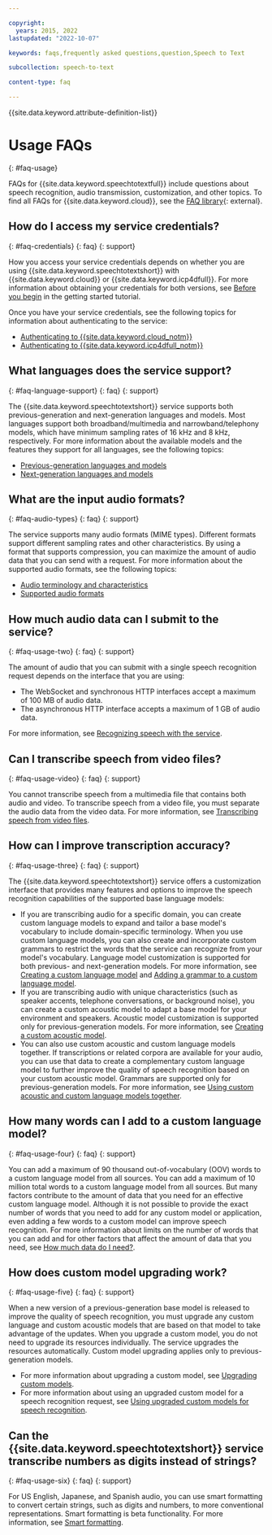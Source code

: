 ```yaml
---

copyright:
  years: 2015, 2022
lastupdated: "2022-10-07"

keywords: faqs,frequently asked questions,question,Speech to Text

subcollection: speech-to-text

content-type: faq

---
```


{{site.data.keyword.attribute-definition-list}}

# Usage FAQs
{: #faq-usage}

FAQs for {{site.data.keyword.speechtotextfull}} include questions about speech recognition, audio transmission, customization, and other topics. To find all FAQs for {{site.data.keyword.cloud}}, see the [FAQ library](/docs/faqs){: external}.

## How do I access my service credentials?
{: #faq-credentials}
{: faq}
{: support}

How you access your service credentials depends on whether you are using {{site.data.keyword.speechtotextshort}} with {{site.data.keyword.cloud}} or {{site.data.keyword.icp4dfull}}. For more information about obtaining your credentials for both versions, see [Before you begin](/docs/speech-to-text?topic=speech-to-text-gettingStarted#getting-started-before-you-begin) in the getting started tutorial.

Once you have your service credentials, see the following topics for information about authenticating to the service:
-   [Authenticating to {{site.data.keyword.cloud_notm}}](/docs/watson?topic=watson-iam#gs-credential-cloud)
-   [Authenticating to {{site.data.keyword.icp4dfull_notm}}](/docs/watson?topic=watson-iam#gs-credential-cpd)

## What languages does the service support?
{: #faq-language-support}
{: faq}
{: support}

The {{site.data.keyword.speechtotextshort}} service supports both previous-generation and next-generation languages and models. Most languages support both broadband/multimedia and narrowband/telephony models, which have minimum sampling rates of 16 kHz and 8 kHz, respectively. For more information about the available models and the features they support for all languages, see the following topics:
-   [Previous-generation languages and models](/docs/speech-to-text?topic=speech-to-text-models)
-   [Next-generation languages and models](/docs/speech-to-text?topic=speech-to-text-models-ng)

## What are the input audio formats?
{: #faq-audio-types}
{: faq}
{: support}

The service supports many audio formats (MIME types). Different formats support different sampling rates and other characteristics. By using a format that supports compression, you can maximize the amount of audio data that you can send with a request. For more information about the supported audio formats, see the following topics:

-   [Audio terminology and characteristics](/docs/speech-to-text?topic=speech-to-text-audio-terminology)
-   [Supported audio formats](/docs/speech-to-text?topic=speech-to-text-audio-formats)

## How much audio data can I submit to the service?
{: #faq-usage-two}
{: faq}
{: support}

The amount of audio that you can submit with a single speech recognition request depends on the interface that you are using:

-   The WebSocket and synchronous HTTP interfaces accept a maximum of 100 MB of audio data.
-   The asynchronous HTTP interface accepts a maximum of 1 GB of audio data.

For more information, see [Recognizing speech with the service](/docs/speech-to-text?topic=speech-to-text-service-features#features-recognition).

## Can I transcribe speech from video files?
{: #faq-usage-video}
{: faq}
{: support}

You cannot transcribe speech from a multimedia file that contains both audio and video. To transcribe speech from a video file, you must separate the audio data from the video data. For more information, see [Transcribing speech from video files](/docs/speech-to-text?topic=speech-to-text-audio-formats#audio-formats-video).

## How can I improve transcription accuracy?
{: #faq-usage-three}
{: faq}
{: support}

The {{site.data.keyword.speechtotextshort}} service offers a customization interface that provides many features and options to improve the speech recognition capabilities of the supported base language models:

-   If you are transcribing audio for a specific domain, you can create custom language models to expand and tailor a base model's vocabulary to include domain-specific terminology. When you use custom language models, you can also create and incorporate custom grammars to restrict the words that the service can recognize from your model's vocabulary. Language model customization is supported for both previous- and next-generation models. For more information, see [Creating a custom language model](/docs/speech-to-text?topic=speech-to-text-languageCreate) and [Adding a grammar to a custom language model](/docs/speech-to-text?topic=speech-to-text-grammarAdd).
-   If you are transcribing audio with unique characteristics (such as speaker accents, telephone conversations, or background noise), you can create a custom acoustic model to adapt a base model for your environment and speakers. Acoustic model customization is supported only for previous-generation models. For more information, see [Creating a custom acoustic model](/docs/speech-to-text?topic=speech-to-text-acoustic).
-   You can also use custom acoustic and custom language models together. If transcriptions or related corpora are available for your audio, you can use that data to create a complementary custom language model to further improve the quality of speech recognition based on your custom acoustic model. Grammars are supported only for previous-generation models. For more information, see [Using custom acoustic and custom language models together](/docs/speech-to-text?topic=speech-to-text-useBoth).

## How many words can I add to a custom language model?
{: #faq-usage-four}
{: faq}
{: support}

You can add a maximum of 90 thousand out-of-vocabulary (OOV) words to a custom language model from all sources. You can add a maximum of 10 million total words to a custom language model from all sources. But many factors contribute to the amount of data that you need for an effective custom language model. Although it is not possible to provide the exact number of words that you need to add for any custom model or application, even adding a few words to a custom model can improve speech recognition. For more information about limits on the number of words that you can add and for other factors that affect the amount of data that you need, see [How much data do I need?](/docs/speech-to-text?topic=speech-to-text-corporaWords#wordsResourceAmount).

## How does custom model upgrading work?
{: #faq-usage-five}
{: faq}
{: support}

When a new version of a previous-generation base model is released to improve the quality of speech recognition, you must upgrade any custom language and custom acoustic models that are based on that model to take advantage of the updates. When you upgrade a custom model, you do not need to upgrade its resources individually. The service upgrades the resources automatically. Custom model upgrading applies only to previous-generation models.

-   For more information about upgrading a custom model, see [Upgrading custom models](/docs/speech-to-text?topic=speech-to-text-custom-upgrade).
-   For more information about using an upgraded custom model for a speech recognition request, see [Using upgraded custom models for speech recognition](/docs/speech-to-text?topic=speech-to-text-custom-upgrade-use).

## Can the {{site.data.keyword.speechtotextshort}} service transcribe numbers as digits instead of strings?
{: #faq-usage-six}
{: faq}
{: support}

For US English, Japanese, and Spanish audio, you can use smart formatting to convert certain strings, such as digits and numbers, to more conventional representations. Smart formatting is beta functionality. For more information, see [Smart formatting](/docs/speech-to-text?topic=speech-to-text-formatting#smart-formatting).
